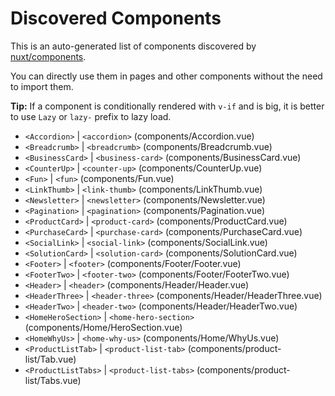 # Discovered Components

This is an auto-generated list of components discovered by [nuxt/components](https://github.com/nuxt/components).

You can directly use them in pages and other components without the need to import them.

**Tip:** If a component is conditionally rendered with `v-if` and is big, it is better to use `Lazy` or `lazy-` prefix to lazy load.

- `<Accordion>` | `<accordion>` (components/Accordion.vue)
- `<Breadcrumb>` | `<breadcrumb>` (components/Breadcrumb.vue)
- `<BusinessCard>` | `<business-card>` (components/BusinessCard.vue)
- `<CounterUp>` | `<counter-up>` (components/CounterUp.vue)
- `<Fun>` | `<fun>` (components/Fun.vue)
- `<LinkThumb>` | `<link-thumb>` (components/LinkThumb.vue)
- `<Newsletter>` | `<newsletter>` (components/Newsletter.vue)
- `<Pagination>` | `<pagination>` (components/Pagination.vue)
- `<ProductCard>` | `<product-card>` (components/ProductCard.vue)
- `<PurchaseCard>` | `<purchase-card>` (components/PurchaseCard.vue)
- `<SocialLink>` | `<social-link>` (components/SocialLink.vue)
- `<SolutionCard>` | `<solution-card>` (components/SolutionCard.vue)
- `<Footer>` | `<footer>` (components/Footer/Footer.vue)
- `<FooterTwo>` | `<footer-two>` (components/Footer/FooterTwo.vue)
- `<Header>` | `<header>` (components/Header/Header.vue)
- `<HeaderThree>` | `<header-three>` (components/Header/HeaderThree.vue)
- `<HeaderTwo>` | `<header-two>` (components/Header/HeaderTwo.vue)
- `<HomeHeroSection>` | `<home-hero-section>` (components/Home/HeroSection.vue)
- `<HomeWhyUs>` | `<home-why-us>` (components/Home/WhyUs.vue)
- `<ProductListTab>` | `<product-list-tab>` (components/product-list/Tab.vue)
- `<ProductListTabs>` | `<product-list-tabs>` (components/product-list/Tabs.vue)
